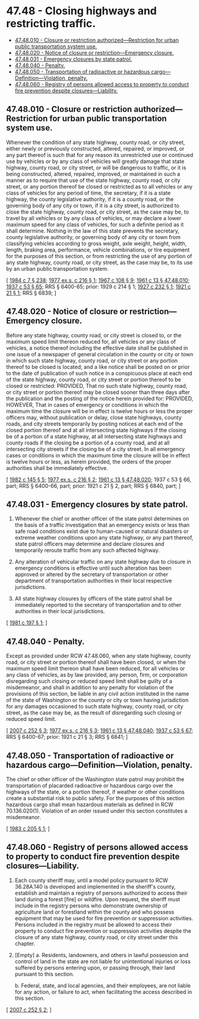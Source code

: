 # 47.48 - Closing highways and restricting traffic.
* [47.48.010 - Closure or restriction authorized—Restriction for urban public transportation system use.](#4748010---closure-or-restriction-authorizedrestriction-for-urban-public-transportation-system-use)
* [47.48.020 - Notice of closure or restriction—Emergency closure.](#4748020---notice-of-closure-or-restrictionemergency-closure)
* [47.48.031 - Emergency closures by state patrol.](#4748031---emergency-closures-by-state-patrol)
* [47.48.040 - Penalty.](#4748040---penalty)
* [47.48.050 - Transportation of radioactive or hazardous cargo—Definition—Violation, penalty.](#4748050---transportation-of-radioactive-or-hazardous-cargodefinitionviolation-penalty)
* [47.48.060 - Registry of persons allowed access to property to conduct fire prevention despite closures—Liability.](#4748060---registry-of-persons-allowed-access-to-property-to-conduct-fire-prevention-despite-closuresliability)
## 47.48.010 - Closure or restriction authorized—Restriction for urban public transportation system use.
Whenever the condition of any state highway, county road, or city street, either newly or previously constructed, altered, repaired, or improved, or any part thereof is such that for any reason its unrestricted use or continued use by vehicles or by any class of vehicles will greatly damage that state highway, county road, or city street, or will be dangerous to traffic, or it is being constructed, altered, repaired, improved, or maintained in such a manner as to require that use of the state highway, county road, or city street, or any portion thereof be closed or restricted as to all vehicles or any class of vehicles for any period of time, the secretary, if it is a state highway, the county legislative authority, if it is a county road, or the governing body of any city or town, if it is a city street, is authorized to close the state highway, county road, or city street, as the case may be, to travel by all vehicles or by any class of vehicles, or may declare a lower maximum speed for any class of vehicles, for such a definite period as it shall determine. Nothing in the law of this state prevents the secretary, county legislative authority, or governing body of any city or town from classifying vehicles according to gross weight, axle weight, height, width, length, braking area, performance, vehicle combinations, or tire equipment for the purposes of this section, or from restricting the use of any portion of any state highway, county road, or city street, as the case may be, to its use by an urban public transportation system.

\[ [1984 c 7 § 238](http://leg.wa.gov/CodeReviser/documents/sessionlaw/1984c7.pdf?cite=1984%20c%207%20§%20238); [1977 ex.s. c 216 § 1](http://leg.wa.gov/CodeReviser/documents/sessionlaw/1977ex1c216.pdf?cite=1977%20ex.s.%20c%20216%20§%201); [1967 c 108 § 9](http://leg.wa.gov/CodeReviser/documents/sessionlaw/1967c108.pdf?cite=1967%20c%20108%20§%209); [1961 c 13 § 47.48.010](http://leg.wa.gov/CodeReviser/documents/sessionlaw/1961c13.pdf?cite=1961%20c%2013%20§%2047.48.010); [1937 c 53 § 65](http://leg.wa.gov/CodeReviser/documents/sessionlaw/1937c53.pdf?cite=1937%20c%2053%20§%2065); RRS § 6400-65; prior:  1929 c 214 § 1; [1927 c 232 § 1](http://leg.wa.gov/CodeReviser/documents/sessionlaw/1927c232.pdf?cite=1927%20c%20232%20§%201); [1921 c 21 § 1](http://leg.wa.gov/CodeReviser/documents/sessionlaw/1921c21.pdf?cite=1921%20c%2021%20§%201); RRS § 6839; \]

## 47.48.020 - Notice of closure or restriction—Emergency closure.
Before any state highway, county road, or city street is closed to, or the maximum speed limit thereon reduced for, all vehicles or any class of vehicles, a notice thereof including the effective date shall be published in one issue of a newspaper of general circulation in the county or city or town in which such state highway, county road, or city street or any portion thereof to be closed is located; and a like notice shall be posted on or prior to the date of publication of such notice in a conspicuous place at each end of the state highway, county road, or city street or portion thereof to be closed or restricted: PROVIDED, That no such state highway, county road, or city street or portion thereof may be closed sooner than three days after the publication and the posting of the notice herein provided for: PROVIDED, HOWEVER, That in cases of emergency or conditions in which the maximum time the closure will be in effect is twelve hours or less the proper officers may, without publication or delay, close state highways, county roads, and city streets temporarily by posting notices at each end of the closed portion thereof and at all intersecting state highways if the closing be of a portion of a state highway, at all intersecting state highways and county roads if the closing be a portion of a county road, and at all intersecting city streets if the closing be of a city street. In all emergency cases or conditions in which the maximum time the closure will be in effect is twelve hours or less, as herein provided, the orders of the proper authorities shall be immediately effective.

\[ [1982 c 145 § 5](http://leg.wa.gov/CodeReviser/documents/sessionlaw/1982c145.pdf?cite=1982%20c%20145%20§%205); [1977 ex.s. c 216 § 2](http://leg.wa.gov/CodeReviser/documents/sessionlaw/1977ex1c216.pdf?cite=1977%20ex.s.%20c%20216%20§%202); [1961 c 13 § 47.48.020](http://leg.wa.gov/CodeReviser/documents/sessionlaw/1961c13.pdf?cite=1961%20c%2013%20§%2047.48.020); 1937 c 53 § 66, part; RRS § 6400-66, part; prior: 1921 c 21 § 2, part; RRS § 6840, part; \]

## 47.48.031 - Emergency closures by state patrol.
1. Whenever the chief or another officer of the state patrol determines on the basis of a traffic investigation that an emergency exists or less than safe road conditions exist due to human-caused or natural disasters or extreme weather conditions upon any state highway, or any part thereof, state patrol officers may determine and declare closures and temporarily reroute traffic from any such affected highway.

2. Any alteration of vehicular traffic on any state highway due to closure in emergency conditions is effective until such alteration has been approved or altered by the secretary of transportation or other department of transportation authorities in their local respective jurisdictions.

3. All state highway closures by officers of the state patrol shall be immediately reported to the secretary of transportation and to other authorities in their local jurisdictions.

\[ [1981 c 197 § 1](http://leg.wa.gov/CodeReviser/documents/sessionlaw/1981c197.pdf?cite=1981%20c%20197%20§%201); \]

## 47.48.040 - Penalty.
Except as provided under RCW 47.48.060, when any state highway, county road, or city street or portion thereof shall have been closed, or when the maximum speed limit thereon shall have been reduced, for all vehicles or any class of vehicles, as by law provided, any person, firm, or corporation disregarding such closing or reduced speed limit shall be guilty of a misdemeanor, and shall in addition to any penalty for violation of the provisions of this section, be liable in any civil action instituted in the name of the state of Washington or the county or city or town having jurisdiction for any damages occasioned to such state highway, county road, or city street, as the case may be, as the result of disregarding such closing or reduced speed limit.

\[ [2007 c 252 § 3](http://lawfilesext.leg.wa.gov/biennium/2007-08/Pdf/Bills/Session%20Laws/Senate/5315-S.SL.pdf?cite=2007%20c%20252%20§%203); [1977 ex.s. c 216 § 3](http://leg.wa.gov/CodeReviser/documents/sessionlaw/1977ex1c216.pdf?cite=1977%20ex.s.%20c%20216%20§%203); [1961 c 13 § 47.48.040](http://leg.wa.gov/CodeReviser/documents/sessionlaw/1961c13.pdf?cite=1961%20c%2013%20§%2047.48.040); [1937 c 53 § 67](http://leg.wa.gov/CodeReviser/documents/sessionlaw/1937c53.pdf?cite=1937%20c%2053%20§%2067); RRS § 6400-67; prior:  1921 c 21 § 3; RRS § 6841; \]

## 47.48.050 - Transportation of radioactive or hazardous cargo—Definition—Violation, penalty.
The chief or other officer of the Washington state patrol may prohibit the transportation of placarded radioactive or hazardous cargo over the highways of the state, or a portion thereof, if weather or other conditions create a substantial risk to public safety. For the purposes of this section hazardous cargo shall mean hazardous materials as defined in RCW 70.136.020(1). Violation of an order issued under this section constitutes a misdemeanor.

\[ [1983 c 205 § 1](http://leg.wa.gov/CodeReviser/documents/sessionlaw/1983c205.pdf?cite=1983%20c%20205%20§%201); \]

## 47.48.060 - Registry of persons allowed access to property to conduct fire prevention despite closures—Liability.
1. Each county sheriff may, until a model policy pursuant to RCW 36.28A.140 is developed and implemented in the sheriff's county, establish and maintain a registry of persons authorized to access their land during a forest [fire] or wildfire. Upon request, the sheriff must include in the registry persons who demonstrate ownership of agriculture land or forestland within the county and who possess equipment that may be used for fire prevention or suppression activities. Persons included in the registry must be allowed to access their property to conduct fire prevention or suppression activities despite the closure of any state highway, county road, or city street under this chapter.

2. [Empty]
    a. Residents, landowners, and others in lawful possession and control of land in the state are not liable for unintentional injuries or loss suffered by persons entering upon, or passing through, their land pursuant to this section.

    b. Federal, state, and local agencies, and their employees, are not liable for any action, or failure to act, when facilitating the access described in this section.

\[ [2007 c 252 § 2](http://lawfilesext.leg.wa.gov/biennium/2007-08/Pdf/Bills/Session%20Laws/Senate/5315-S.SL.pdf?cite=2007%20c%20252%20§%202); \]


